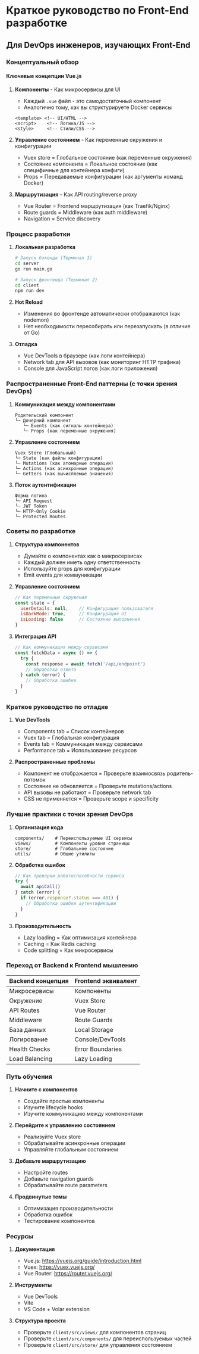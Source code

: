 # Краткое руководство по Front-End разработке

## Для DevOps инженеров, изучающих Front-End

### Концептуальный обзор

#### Ключевые концепции Vue.js
1. **Компоненты** - Как микросервисы для UI
   - Каждый `.vue` файл - это самодостаточный компонент
   - Аналогично тому, как вы структурируете Docker сервисы
   ```vue
   <template> <!-- UI/HTML -->
   <script>    <!-- Логика/JS -->
   <style>     <!-- Стили/CSS -->
   ```

2. **Управление состоянием** - Как переменные окружения и конфигурации
   - Vuex store = Глобальное состояние (как переменные окружения)
   - Состояние компонента = Локальное состояние (как специфичные для контейнера конфиги)
   - Props = Передаваемые конфигурации (как аргументы команд Docker)

3. **Маршрутизация** - Как API routing/reverse proxy
   - Vue Router = Frontend маршрутизация (как Traefik/Nginx)
   - Route guards = Middleware (как auth middleware)
   - Navigation = Service discovery

### Процесс разработки

1. **Локальная разработка**
   ```bash
   # Запуск бэкенда (Терминал 1)
   cd server
   go run main.go

   # Запуск фронтенда (Терминал 2)
   cd client
   npm run dev
   ```

2. **Hot Reload**
   - Изменения во фронтенде автоматически отображаются (как nodemon)
   - Нет необходимости пересобирать или перезапускать (в отличие от Go)

3. **Отладка**
   - Vue DevTools в браузере (как логи контейнера)
   - Network tab для API вызовов (как мониторинг HTTP трафика)
   - Console для JavaScript логов (как логи приложения)

### Распространенные Front-End паттерны (с точки зрения DevOps)

1. **Коммуникация между компонентами**
   ```
   Родительский компонент
   └─ Дочерний компонент
      └─ Events (как сигналы контейнера)
      └─ Props (как переменные окружения)
   ```

2. **Управление состоянием**
   ```
   Vuex Store (Глобальный)
   └─ State (как файлы конфигурации)
   └─ Mutations (как атомарные операции)
   └─ Actions (как асинхронные операции)
   └─ Getters (как вычисляемые значения)
   ```

3. **Поток аутентификации**
   ```
   Форма логина
   └─ API Request
   └─ JWT Token
   └─ HTTP-Only Cookie
   └─ Protected Routes
   ```

### Советы по разработке

1. **Структура компонентов**
   - Думайте о компонентах как о микросервисах
   - Каждый должен иметь одну ответственность
   - Используйте props для конфигурации
   - Emit events для коммуникации

2. **Управление состоянием**
   ```js
   // Как переменные окружения
   const state = {
     userDetails: null,    // Конфигурация пользователя
     isDarkMode: true,     // Конфигурация UI
     isLoading: false      // Состояние выполнения
   }
   ```

3. **Интеграция API**
   ```js
   // Как коммуникация между сервисами
   const fetchData = async () => {
     try {
       const response = await fetch('/api/endpoint')
       // Обработка ответа
     } catch (error) {
       // Обработка ошибки
     }
   }
   ```

### Краткое руководство по отладке

1. **Vue DevTools**
   - Components tab = Список контейнеров
   - Vuex tab = Глобальная конфигурация
   - Events tab = Коммуникация между сервисами
   - Performance tab = Использование ресурсов

2. **Распространенные проблемы**
   - Компонент не отображается = Проверьте взаимосвязь родитель-потомок
   - Состояние не обновляется = Проверьте mutations/actions
   - API вызовы не работают = Проверьте network tab
   - CSS не применяется = Проверьте scope и specificity

### Лучшие практики с точки зрения DevOps

1. **Организация кода**
   ```
   components/    # Переиспользуемые UI сервисы
   views/         # Компоненты уровня страницы
   store/         # Глобальное состояние
   utils/         # Общие утилиты
   ```

2. **Обработка ошибок**
   ```js
   // Как проверки работоспособности сервиса
   try {
     await apiCall()
   } catch (error) {
     if (error.response?.status === 401) {
       // Обработка ошибки аутентификации
     }
   }
   ```

3. **Производительность**
   - Lazy loading = Как оптимизация контейнера
   - Caching = Как Redis caching
   - Code splitting = Как микросервисы

### Переход от Backend к Frontend мышлению

| Backend концепция | Frontend эквивалент |
|-------------------|--------------------|
| Микросервисы     | Компоненты         |
| Окружение        | Vuex Store         |
| API Routes       | Vue Router         |
| Middleware       | Route Guards       |
| База данных      | Local Storage      |
| Логирование      | Console/DevTools   |
| Health Checks    | Error Boundaries   |
| Load Balancing   | Lazy Loading       |

### Путь обучения

1. **Начните с компонентов**
   - Создайте простые компоненты
   - Изучите lifecycle hooks
   - Изучите коммуникацию между компонентами

2. **Перейдите к управлению состоянием**
   - Реализуйте Vuex store
   - Обрабатывайте асинхронные операции
   - Управляйте глобальным состоянием

3. **Добавьте маршрутизацию**
   - Настройте routes
   - Добавьте navigation guards
   - Обрабатывайте route parameters

4. **Продвинутые темы**
   - Оптимизация производительности
   - Обработка ошибок
   - Тестирование компонентов

### Ресурсы

1. **Документация**
   - Vue.js: https://vuejs.org/guide/introduction.html
   - Vuex: https://vuex.vuejs.org/
   - Vue Router: https://router.vuejs.org/

2. **Инструменты**
   - Vue DevTools
   - Vite
   - VS Code + Volar extension

3. **Структура проекта**
   - Проверьте `client/src/views/` для компонентов страниц
   - Проверьте `client/src/components/` для переиспользуемых частей
   - Проверьте `client/src/store/` для управления состоянием